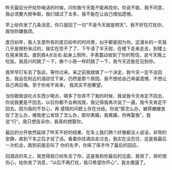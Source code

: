   昨天最后分开给你电话的时候，问你我今天能不能再找你，你说不能，我不同意，我必须要大胆争取，我们错过了太多，我不能在让自己增加遗憾。

  早上给你发了几条消息，你只是回了一句“不是今天就是明天”。我不好在打扰你，我怕你嫌我烦。

  度日如年，我人生里所有的度日如年的时间里，似乎都是因为你。这漫长的一天我几乎是按秒来过的，我实在受不了了，下午请了半天假，在楼下走来走去，到楼上在晃来晃去。直到我4点左右
  起身上厕所，手表震动收到了你的短信，说今天晚上吃饭。我高兴的跳了一下，像个小孩一样的跳了一下，我今天还能在见到你。

  我早早打车去了饭店，等你过来。来之前我就做了一个决定，我今天一定不会回去，我会在附近的酒店住下来，仍然是那个原因，我不想给自己再留遗憾，不想让自己再后悔。至于你肯不肯来，
  我其实不抱奢望。

  当你跟我说吃点东西少喝点，喝多了你弄不了我的时候，我说我今天肯定不回去，你说我要是不回去，以后你都不会再找我，我记得我再次说了一遍，我今天肯定不回去。因为我的不甘心，再
  感情的问题上存在分歧。你说“那怎么办，被蒋姗姗发现了怎么办，被我老公发现了怎么办，那你离婚，我离婚，你再娶我”，我说“行”。我只想告诉你，我真的想娶你。

  最后的分开依然延续了昨天不好的结果，在车上我们两个好像都没人说话，非常的安静，直到下车之后才说了话。看着你往酒店走过去，我实在没忍住，这是我最后一次机会，跑到前面去叫了
  你的名字，你挥了挥手作了最后的回应。

  回酒店的车上，我觉得我已经失去了你，这是我和你最后的见面，我哭了，哭的很伤心，给你发了消息，“以后不再打扰，我只希望你开心”。我太傻逼了。
